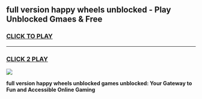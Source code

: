 
## full version happy wheels unblocked - Play Unblocked Gmaes & Free
<h3>
<a href="https://news.freeplayer.one?title=full_version_happy_wheels_unblocked&ref=16F">CLICK TO PLAY</a></h3>
<hr>

<h3>
<a href="https://news.freeplayer.one?title=full_version_happy_wheels_unblocked&ref=16F">CLICK 2 PLAY</a>
  
</h3>

<a href="https://news.freeplayer.one?title=full_version_happy_wheels_unblocked&ref=16F/"><img src="https://clearcache.store/games.png"></a>


**full version happy wheels unblocked games unblocked: Your Gateway to Fun and Accessible Online Gaming**
